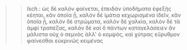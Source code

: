 

>>  *Isch.*: ὡς δὲ καλὸν φαίνεται, ἐπειδὰν ὑποδήματα ἐφεξῆς κέηται, κἂν ὁποῖα ᾖ, καλὸν δὲ ἱμάτια κεχωρισμένα ἰδεῖν, κἂν ὁποῖα ᾖ, καλὸν δὲ στρώματα, καλὸν δὲ χαλκία, καλὸν δὲ τὰ ἀμφὶ τραπέζας, καλὸν δὲ καὶ ὃ πάντων καταγελάσειεν ἂν μάλιστα οὐχ ὁ σεμνὸς ἀλλ' ὁ κομψός, καὶ χύτρας εὔρυθμον φαίνεσθαι εὐκρινῶς κειμένας
